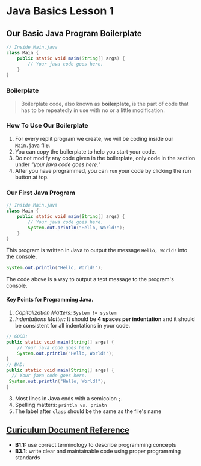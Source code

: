 # Java Basics Lesson 1

## Our Basic Java Program Boilerplate

```java
// Inside Main.java
class Main {
    public static void main(String[] args) {
        // Your java code goes here.
    }
}
```
### Boilerplate
> Boilerplate code, also known as __boilerplate__, is the part of code that has to be repeatedly in use with no or a little modification.

### How To Use Our Boilerplate
1. For every replit program we create, we will be coding inside our ```Main.java``` file.
2. You can copy the boilerplate to help you start your code.
3. Do not modify any code given in the boilerplate, only code in the section under _"your java code goes here."_
4. After you have programmed, you can ```run``` your code by clicking the run button at top.

### Our First Java Program
```java
// Inside Main.java
class Main {
    public static void main(String[] args) {
        // Your java code goes here.
        System.out.println("Hello, World!");
    }
}
```
This program is written in Java to output the message ```Hello, World!``` into the [console](https://jupyterlab.readthedocs.io/en/stable/user/code_console.html).

```java
System.out.println("Hello, World!");
```
The code above is a way to output a text message to the program's console.

#### Key Points for Programming Java.
1. _Capitalization Matters:_ ```System != system```
2. _Indentations Matter:_ It should be __4 spaces per indentation__ and it should be consistent for all indentations in your code.
```java
// GOOD:
public static void main(String[] args) {
    // Your java code goes here.
    System.out.println("Hello, World!");
}
// BAD:
public static void main(String[] args) {
  // Your java code goes here.
 System.out.println("Hello, World!");
}
```
3. Most lines in Java ends with a semicolon ```;```.
4. Spelling matters: ```println vs. printn```
5. The label after ```class``` should be the same as the file's name

## [Curiculum Document Reference](https://www.edu.gov.on.ca/eng/curriculum/secondary/computer10to12_2008.pdf)
- __B1.1:__ use correct terminology to describe programming concepts
- __B3.1:__ write clear and maintainable code using proper programming standards
